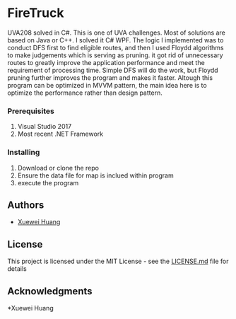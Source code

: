 # FireTruck

UVA208 solved in C#. This is one of UVA challenges. Most of solutions are based on Java or C++. I solved it C# WPF. The logic I implemented
was to conduct DFS first to find eligible routes, and then I used Floydd algorithms to make judgements which is serving as pruning. it got
rid of unnecessary routes to greatly improve the application performance and meet the requirement of processing time. Simple DFS will do
the work, but Floydd pruning further improves the program and makes it faster. 
Altough this program can be optimized in MVVM pattern, the main idea here is to optimize the performance rather than design pattern.

### Prerequisites

1. Visual Studio 2017
2. Most recent .NET Framework

### Installing

1. Download or clone the repo
2. Ensure the data file for map is inclued within program
3. execute the program


## Authors

* [Xuewei Huang](https://github.com/XueWeiHuang)



## License

This project is licensed under the MIT License - see the [LICENSE.md](LICENSE.md) file for details

## Acknowledgments

*Xuewei Huang
